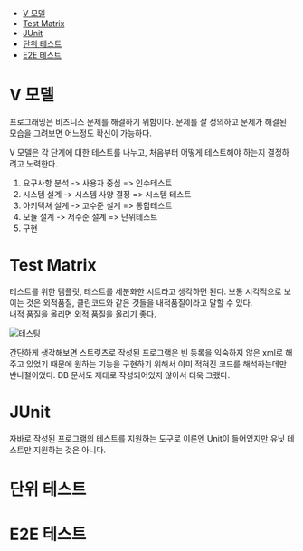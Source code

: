 - [V 모델](#v-모델)
- [Test Matrix](#test-matrix)
- [JUnit](#junit)
- [단위 테스트](#단위-테스트)
- [E2E 테스트](#e2e-테스트)






# V 모델
프로그래밍은 비즈니스 문제를 해결하기 위함이다.
문제를 잘 정의하고 문제가 해결된 모습을 그려보면 어느정도 확신이 가능하다.  

V 모델은 각 단계에 대한 테스트를 나누고, 처음부터 어떻게 테스트해야 하는지 결정하려고 노력한다.

1. 요구사항 분석 -> 사용자 중심 => 인수테스트
2. 시스템 설계 -> 시스템 사양 결정 => 시스템 테스트
3. 아키텍쳐 설계 -> 고수준 설계 => 통합테스트
4. 모듈 설계 -> 저수준 설계 => 단위테스트
5. 구현

# Test Matrix
테스트를 위한 템플릿, 테스트를 세분화한 시트라고 생각하면 된다.
보통 시각적으로 보이는 것은 외적품질, 클린코드와 같은 것들을 내적품질이라고 말할 수 있다.  
내적 품질을 올리면 외적 품질을 올리기 좋다.

![테스팅](https://developertesting.rocks/wp-content/uploads/2018/01/testingquads_dt.png)

간단하게 생각해보면 스트럿츠로 작성된 프로그램은 빈 등록을 익숙하지 않은 xml로 해주고 있었기 때문에 원하는 기능을 구현하기 위해서 이미 적혀진 코드를 해석하는데만 반나절이었다. DB 문서도 제대로 작성되어있지 않아서 더욱 그랬다.

# JUnit
자바로 작성된 프로그램의 테스트를 지원하는 도구로 이른엔 Unit이 들어있지만 유닛 테스트만 지원하는 것은 아니다.



# 단위 테스트

# E2E 테스트



